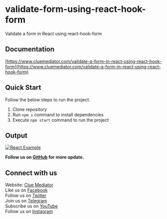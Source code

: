 # validate-form-using-react-hook-form

Validate a form in React using react-hook-form

## Documentation

[https://www.cluemediator.com/validate-a-form-in-react-using-react-hook-form](https://www.cluemediator.com/validate-a-form-in-react-using-react-hook-form)

## Quick Start

Follow the below steps to run the project.

1. Clone repository
2. Run `npm i` command to install dependencies
3. Execute `npm start` command to run the project

## Output

[![React Example](https://www.cluemediator.com/wp-content/uploads/2023/01/output-validate-a-form-in-react-using-react-hook-form-clue-mediator.gif)](https://www.cluemediator.com/validate-a-form-in-react-using-react-hook-form)

**Follow us on [GitHub](https://github.com/cluemediator) for more update.**

## Connect with us

Website: [Clue Mediator](https://www.cluemediator.com)  
Like us on [Facebook](https://www.facebook.com/thecluemediator)  
Follow us on [Twitter](https://twitter.com/cluemediator)  
Join us on [Telegram](https://t.me/cluemediator)  
Subscribe us on [YouTube](https://www.youtube.com/ClueMediator)  
Follow us on [Instagram](https://www.instagram.com/clue_mediator)